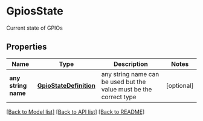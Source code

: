 # GpiosState

Current state of GPIOs

## Properties
Name | Type | Description | Notes
------------ | ------------- | ------------- | -------------
**any string name** | [**GpioStateDefinition**](GpioStateDefinition.md) | any string name can be used but the value must be the correct type | [optional]

[[Back to Model list]](../README.md#documentation-for-models) [[Back to API list]](../README.md#documentation-for-api-endpoints) [[Back to README]](../README.md)



